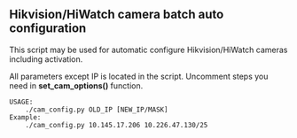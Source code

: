## Hikvision/HiWatch camera batch auto configuration ##

This script may be used for automatic configure Hikvision/HiWatch cameras including activation.

All parameters except IP is located in the script.
Uncomment steps you need in **set_cam_options()** function.

```
USAGE:
    ./cam_config.py OLD_IP [NEW_IP/MASK]
Example:
    ./cam_config.py 10.145.17.206 10.226.47.130/25
```
